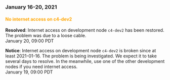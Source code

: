 ### January 16-20, 2021

#### <span style="color: orange;">No internet access on c4-dev2</span>

**Resolved**: Internet access on development node `c4-dev2` has been restored. The problem was due to a loose cable.
<br><span class="timestamp">January 20, 09:00 PDT</span>

**Notice**: Internet access on development node `c4-dev2` is broken since at least 2021-01-16.  The problem is being investigated.  We expect it to take several days to resolve.  In the meanwhile, use one of the other development nodes if you need internet access.
<br><span class="timestamp">January 19, 09:00 PDT</span>
